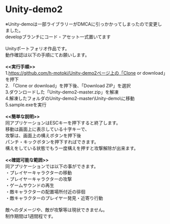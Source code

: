 # Unity-demo2
※Unity-demoは一部ライブラリーがDMCAに引っかかってしまったので変更しました。<br>
developブランチにコード・アセット一式置いてます<br>
<br>
Unityポートフォリオ作品です。<br>
動作確認は以下の手順にてお願いします。<br>
<br>
<b><<実行手順>></b><br>
1.https://github.com/h-motoki/Unity-demo2ページ上の「Clone or download」を押下<br>
2.
「Clone or download」を押下後、「Download ZIP」を選択<br>
3.ダウンロードした「Unity-demo2-master.zip」を解凍<br>
4.解凍したフォルダのUnity-demo2-master\Unity-demo\に移動<br>
5.sample.exeを実行<br>
<br>
<b><<簡単な説明>></b><br>
同アプリケーションはESCキーを押下すると終了します。<br>
移動は画面上に表示している十字キーで、<br>
攻撃は、画面上の構えボタンを押下後<br>
パンチ・キックボタンを押下すればできます。<br>
構えをしている状態でもう一度構えを押すと攻撃解除が出来ます。<br>
<br>
<b><<確認可能な範囲>></b><br>
同アプリケーションでは以下の事ができます。<br>
・プレイヤーキャラクターの移動<br>
・プレイヤーキャラクターの攻撃<br>
・ゲームサウンドの再生<br>
・敵キャラクターの配置場所付近の徘徊<br>
・敵キャラクターのプレイヤー発見・近寄り行動<br>
<br>
敵へのダメージや、敵が攻撃等は現状できません。<br>
制作期間は1週間程です。<br>
